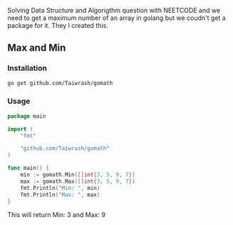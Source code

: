 Solving Data Structure and Algorigthm question with NEETCODE and we need to get a maximum number of an array in golang but we coudn't get a package for it. They I created this.

## Max and Min

### Installation
```bash
go get github.com/Taiwrash/gomath
```

### Usage


```go
package main

import (
	"fmt"

	"github.com/Taiwrash/gomath"
)

func main() {
	min := gomath.Min([]int{3, 5, 9, 7})
	max := gomath.Max([]int{3, 5, 9, 7})
	fmt.Println("Min: ", min)
	fmt.Println("Max: ", max)
}
```

This will return Min: 3 and Max: 9

